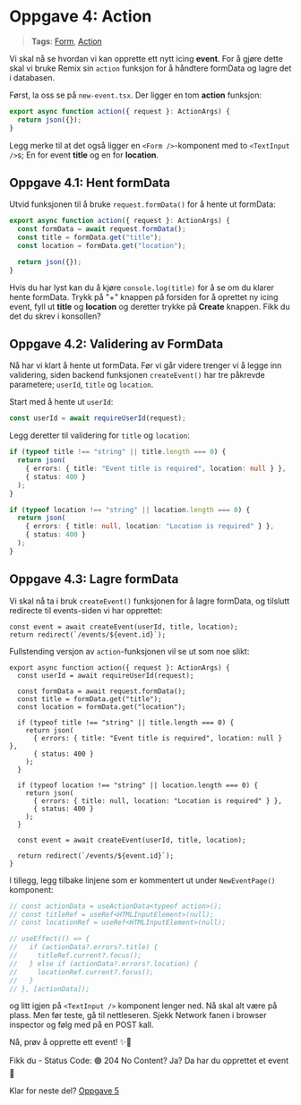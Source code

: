 # Oppgave 4: Action

> **Tags**: [Form](https://remix.run/docs/en/1.14.0/components/form), [Action](https://remix.run/docs/en/1.14.0/route/action)

Vi skal nå se hvordan vi kan opprette ett nytt icing **event**.
For å gjøre dette skal vi bruke Remix sin `action` funksjon for å håndtere formData og lagre det i databasen.

Først, la oss se på `new-event.tsx`. Der ligger en tom **action** funksjon:

```ts
export async function action({ request }: ActionArgs) {
  return json({});
}
```

Legg merke til at det også ligger en `<Form />`-komponent med to `<TextInput />`s; En for event **title** og en for **location**.

## Oppgave 4.1: Hent formData

Utvid funksjonen til å bruke `request.formData()` for å hente ut formData:

```ts
export async function action({ request }: ActionArgs) {
  const formData = await request.formData();
  const title = formData.get("title");
  const location = formData.get("location");

  return json({});
}
```

Hvis du har lyst kan du å kjøre `console.log(title)` for å se om du klarer hente formData. Trykk på "+" knappen på forsiden for å oprettet ny icing event, fyll ut **title** og **location** og deretter trykke på **Create** knappen. Fikk du det du skrev i konsollen?

## Oppgave 4.2: Validering av FormData

Nå har vi klart å hente ut formData.
Før vi går videre trenger vi å legge inn validering, siden backend funksjonen `createEvent()` har tre påkrevde parametere; `userId`, `title` og `location`.

Start med å hente ut `userId`:

```ts
const userId = await requireUserId(request);
```

Legg deretter til validering for `title` og `location`:

```ts
if (typeof title !== "string" || title.length === 0) {
  return json(
    { errors: { title: "Event title is required", location: null } },
    { status: 400 }
  );
}

if (typeof location !== "string" || location.length === 0) {
  return json(
    { errors: { title: null, location: "Location is required" } },
    { status: 400 }
  );
}
```

## Oppgave 4.3: Lagre formData

Vi skal nå ta i bruk `createEvent()` funksjonen for å lagre formData, og tilslutt redirecte til events-siden vi har opprettet:

```tsx
const event = await createEvent(userId, title, location);
return redirect(`/events/${event.id}`);
```

Fullstending versjon av `action`-funksjonen vil se ut som noe slikt:

```tsx
export async function action({ request }: ActionArgs) {
  const userId = await requireUserId(request);

  const formData = await request.formData();
  const title = formData.get("title");
  const location = formData.get("location");

  if (typeof title !== "string" || title.length === 0) {
    return json(
      { errors: { title: "Event title is required", location: null } },
      { status: 400 }
    );
  }

  if (typeof location !== "string" || location.length === 0) {
    return json(
      { errors: { title: null, location: "Location is required" } },
      { status: 400 }
    );
  }

  const event = await createEvent(userId, title, location);

  return redirect(`/events/${event.id}`);
}
```

I tillegg, legg tilbake linjene som er kommentert ut under `NewEventPage()` komponent:

```ts
// const actionData = useActionData<typeof action>();
// const titleRef = useRef<HTMLInputElement>(null);
// const locationRef = useRef<HTMLInputElement>(null);

// useEffect(() => {
//   if (actionData?.errors?.title) {
//     titleRef.current?.focus();
//   } else if (actionData?.errors?.location) {
//     locationRef.current?.focus();
//   }
// }, [actionData]);
```

og litt igjen på `<TextInput />` komponent lenger ned. Nå skal alt være på plass. Men før teste, gå til nettleseren. Sjekk Network fanen i browser inspector og følg med på en POST kall.

Nå, prøv å opprette ett event! ✨🤞

Fikk du - Status Code: 🟢 204 No Content? Ja? Da har du opprettet et event 🍾

Klar for neste del? [Oppgave 5](https://github.com/natkli/webstep-remix-workshop/tree/oppgave5#readme)
